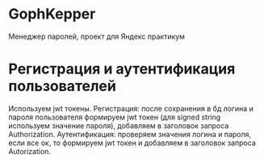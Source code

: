 # GophKepper
Менеджер паролей, проект для Яндекс практикум

# Регистрация и аутентификация пользователей

 Используем jwt токены. 
 Регистрация: после сохранения в бд логина и пароля пользователя формируем jwt токен (для signed string используем значение пароля), добавляем в заголовок запроса Authorization.
 Аутентификация: проверяем значения логина и пароля, если все ок, то формируем jwt токен и добавляем в заголовок запроса Autorization.


